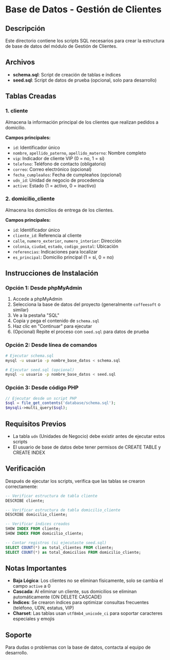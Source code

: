 # Base de Datos - Gestión de Clientes

## Descripción

Este directorio contiene los scripts SQL necesarios para crear la estructura de base de datos del módulo de Gestión de Clientes.

## Archivos

- **schema.sql**: Script de creación de tablas e índices
- **seed.sql**: Script de datos de prueba (opcional, solo para desarrollo)

## Tablas Creadas

### 1. cliente
Almacena la información principal de los clientes que realizan pedidos a domicilio.

**Campos principales:**
- `id`: Identificador único
- `nombre`, `apellido_paterno`, `apellido_materno`: Nombre completo
- `vip`: Indicador de cliente VIP (0 = no, 1 = sí)
- `telefono`: Teléfono de contacto (obligatorio)
- `correo`: Correo electrónico (opcional)
- `fecha_cumpleaños`: Fecha de cumpleaños (opcional)
- `udn_id`: Unidad de negocio de procedencia
- `active`: Estado (1 = activo, 0 = inactivo)

### 2. domicilio_cliente
Almacena los domicilios de entrega de los clientes.

**Campos principales:**
- `id`: Identificador único
- `cliente_id`: Referencia al cliente
- `calle`, `numero_exterior`, `numero_interior`: Dirección
- `colonia`, `ciudad`, `estado`, `codigo_postal`: Ubicación
- `referencias`: Indicaciones para localizar
- `es_principal`: Domicilio principal (1 = sí, 0 = no)

## Instrucciones de Instalación

### Opción 1: Desde phpMyAdmin

1. Accede a phpMyAdmin
2. Selecciona la base de datos del proyecto (generalmente `coffeesoft` o similar)
3. Ve a la pestaña "SQL"
4. Copia y pega el contenido de `schema.sql`
5. Haz clic en "Continuar" para ejecutar
6. (Opcional) Repite el proceso con `seed.sql` para datos de prueba

### Opción 2: Desde línea de comandos

```bash
# Ejecutar schema.sql
mysql -u usuario -p nombre_base_datos < schema.sql

# Ejecutar seed.sql (opcional)
mysql -u usuario -p nombre_base_datos < seed.sql
```

### Opción 3: Desde código PHP

```php
// Ejecutar desde un script PHP
$sql = file_get_contents('database/schema.sql');
$mysqli->multi_query($sql);
```

## Requisitos Previos

- La tabla `udn` (Unidades de Negocio) debe existir antes de ejecutar estos scripts
- El usuario de base de datos debe tener permisos de CREATE TABLE y CREATE INDEX

## Verificación

Después de ejecutar los scripts, verifica que las tablas se crearon correctamente:

```sql
-- Verificar estructura de tabla cliente
DESCRIBE cliente;

-- Verificar estructura de tabla domicilio_cliente
DESCRIBE domicilio_cliente;

-- Verificar índices creados
SHOW INDEX FROM cliente;
SHOW INDEX FROM domicilio_cliente;

-- Contar registros (si ejecutaste seed.sql)
SELECT COUNT(*) as total_clientes FROM cliente;
SELECT COUNT(*) as total_domicilios FROM domicilio_cliente;
```

## Notas Importantes

- **Baja Lógica**: Los clientes no se eliminan físicamente, solo se cambia el campo `active` a 0
- **Cascada**: Al eliminar un cliente, sus domicilios se eliminan automáticamente (ON DELETE CASCADE)
- **Índices**: Se crearon índices para optimizar consultas frecuentes (teléfono, UDN, estatus, VIP)
- **Charset**: Las tablas usan `utf8mb4_unicode_ci` para soportar caracteres especiales y emojis

## Soporte

Para dudas o problemas con la base de datos, contacta al equipo de desarrollo.
